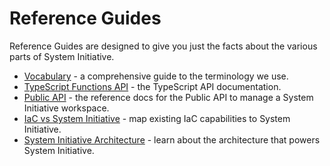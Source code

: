 # Reference Guides

Reference Guides are designed to give you just the facts about the various parts
of System Initiative.

- [Vocabulary](./vocabulary.md) - a comprehensive guide to the terminology we
  use.
- [TypeScript Functions API](./typescript/asset_builder/README.md) - the
  TypeScript API documentation.
- [Public API](./public-api.md) - the reference docs for the Public API to
  manage a System Initiative workspace.
- [IaC vs System Initiative](./iac-comparison.md) - map existing IaC capabilities to System Initiative.
- [System Initiative Architecture](./architecture/index.md) - learn about the architecture that powers System Initiative.
